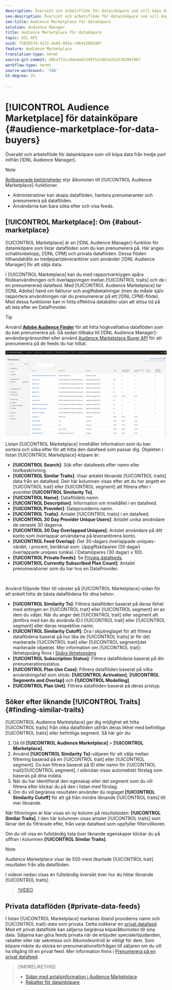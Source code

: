 ```yaml
---
description: Översikt och arbetsflöde för datainköpare som vill köpa data från tredje part inifrån Audience Manager
seo-description: Översikt och arbetsflöde för datainköpare som vill köpa data från tredje part inifrån Audience Manager
seo-title: Audience Marketplace för dataköpare
solution: Audience Manager
title: Audience Marketplace för dataköpare
topic: DIL API
uuid: f505b5f4-4231-4e84-993a-cd64128b540f
feature: Audience Marketplace
translation-type: tm+mt
source-git-commit: e05eff3cc04e4a82399752c862e2b2370286f96f
workflow-type: tm+mt
source-wordcount: '748'
ht-degree: 2%

---
```



# [!UICONTROL Audience Marketplace] för datainköpare  {#audience-marketplace-for-data-buyers}

Översikt och arbetsflöde för datainköpare som vill köpa data från tredje part inifrån [!DNL Audience Manager].

>[!NOTE]
>[Rollbaserade behörigheter](../../../reporting/reports-dashboard.md) styr åtkomsten till [!UICONTROL Audience Marketplace]-funktioner.
>
>* Administratörer kan skapa dataflöden, hantera prenumeranter och prenumerera på dataflöden.
>* Användarna kan bara söka efter och visa feeds.


## [!UICONTROL Marketplace]: Om {#about-marketplace}

[!UICONTROL Marketplace] är en [!DNL Audience Manager]-funktion för datainköpare som listar dataflöden som du kan prenumerera på. Här anges schablonbelopp, [!DNL CPM] och privata dataflöden. Dessa flöden tillhandahålls av tredjepartsleverantörer som använder [!DNL Audience Manager] för att sälja data.

I [!UICONTROL Marketplace] kan du med rapportverktygen spåra flödeanvändningen och överlappningen mellan [!UICONTROL traits] och de i en prenumererad datafeed. Med [!UICONTROL Audience Marketplace] tar [!DNL Adobe] hand om fakturor och avgiftsbetalningar (men du måste själv rapportera användningen när du prenumererar på ett [!DNL CPM]-flöde). Med dessa funktioner kan ni hitta effektiva datakällor utan att slösa tid på att leta efter en DataProvider.

>[!TIP]
>
>Använd **[Adobe Audience Finder](https://www.adobe-audience-finder.com/)** för att hitta högkvalitativa dataflöden som du kan prenumerera på. Gå sedan tillbaka till [!DNL Audience Manager]-användargränssnittet eller använd [Audience Marketplace Buyer API](https://bank.demdex.com/portal/swagger/index.html#/Audience_Marketplace_Buyer_API) för att prenumerera på de feeds du har hittat.

![customer-marketplace-overview](assets/buyer-marketplace-overview.png)

Listan [!UICONTROL Marketplace] innehåller information som du kan sortera och söka efter för att hitta den datafeed som passar dig. Objekten i listan [!UICONTROL Marketplace]-köpare är:

* **[!UICONTROL Search]**: Sök efter datafeeds efter namn eller textbeskrivning.
* **[!UICONTROL Similar Traits]**: Visar antalet liknande  [!UICONTROL traits] data från en datafeed. Den här kolumnen visas efter att du har angett en [!UICONTROL trait] eller [!UICONTROL segment] att filtrera efter i avsnittet **[!UICONTROL Similarity To]**.
* **[!UICONTROL Name]**: Dataflödets namn.
* **[!UICONTROL Description]**: Information om innehållet i en datafeed.
* **[!UICONTROL Provider]**: Dataproviderns namn.
* **[!UICONTROL Traits]**: Antalet  [!UICONTROL traits] i en datafeed.
* **[!UICONTROL 30 Day Provider Unique Users]**: Antalet unika användare de senaste 30 dagarna.
* **[!UICONTROL 30 Day Overlapped Uniques]**: Antalet användare på ditt konto som överlappar användarna på leverantörens konto.
* **[!UICONTROL Feed Overlap]**: Det 30-dagars överlappade uniques-värdet, i procent, beräknat som: Uppgiftsköparen (30 dagar) överlappade uniques (unika) / Datamöpares (30 dagar) x 100.
* **[!UICONTROL Private Feeds]**: Se  [Privata datafeeds](../../../features/audience-marketplace/marketplace-private-feeds.md).
* **[!UICONTROL Currently Subscribed Plan Count]**: Antalet prenumerationer som du har hos en DataProvider.

 

Använd följande filter till vänster på [!UICONTROL Marketplace]-sidan för att enkelt hitta de bästa dataflödena för dina behov:

* **[!UICONTROL Similarity To]**: Filtrera dataflöden baserat på deras likhet med antingen en  [!UICONTROL trait] eller  [!UICONTROL segment] en av dem du väljer. När du anger det [!UICONTROL trait] eller segment att jämföra med kan du använda ID:t [!UICONTROL trait] eller [!UICONTROL segment] eller deras respektive namn.
* **[!UICONTROL Similarity Cutoff]**: Dra i skjutreglaget för att filtrera dataflödena baserat på hur lika de  [!UICONTROL traits] är för det markerade  [!UICONTROL trait] eller  [!UICONTROL segment]det markerade objektet. Mer information om [!UICONTROL trait]-likhetspoäng finns i [Spåra likhetspoäng](../../segments/trait-recommendations.md#trait-similarity-score)
* **[!UICONTROL Subscription Status]**: Filtrera dataflödena baserat på din prenumerationsstatus.
* **[!UICONTROL Plan Use Case]**: Filtrera dataflöden baserat på vilka användningsfall som stöds:  **[!UICONTROL Activation]**,  **[!UICONTROL Segments and Overlap]** och  **[!UICONTROL Modelling]**.
* **[!UICONTROL Plan Unit]**: Filtrera dataflöden baserat på deras pristyp.

## Söker efter liknande [!UICONTROL Traits] {#finding-similar-traits}

[!UICONTROL Audience Marketplace] ger dig möjlighet att hitta  [!UICONTROL traits] från olika dataflöden utifrån deras likhet med befintliga  [!UICONTROL traits] eller befintliga segment. Så här gör du:

1. Gå till **[!UICONTROL Audience Marketplace]** > **[!UICONTROL Marketplace]**.
2. Använd **[!UICONTROL Similarity To]**-väljaren för att välja mellan filtrering baserad på en [!UICONTROL trait] eller [!UICONTROL segment]. Du kan filtrera baserat på ID eller namn för [!UICONTROL trait]/[!UICONTROL segment]. I sökrutan visas automatiskt förslag som baseras på dina indata.
3. När du har identifierat den egenskap eller det segment som du vill filtrera efter klickar du på den i listan med förslag.
4. Om du vill begränsa resultaten använder du reglaget **[!UICONTROL Similarity Cutoff]** för att gå från mindre liknande [!UICONTROL traits] till mer liknande.

När filtreringen är klar visas en ny kolumn på resultatsidan: **[!UICONTROL Similar Traits]**. I den här kolumnen visas antalet [!UICONTROL traits] som liknar det du filtrerade efter, från varje datafeed som uppfyller filtervillkoren.

Om du vill visa en fullständig lista över liknande egenskaper klickar du på siffran i kolumnen **[!UICONTROL Similar Traits]**.

>[!NOTE]
>
> Audience Marketplace visar de 500 mest likartade [!UICONTROL trait] resultaten från alla dataflöden.

I videon nedan visas en fullständig översikt över hur du hittar liknande [!UICONTROL traits].

>[!VIDEO](https://video.tv.adobe.com/v/29370/)

## Privata dataflöden {#private-data-feeds}

I listan [!UICONTROL Marketplace] markeras ibland providerns namn och [!UICONTROL trait]-data som privata. Detta indikerar en [privat datafeed](../../../features/audience-marketplace/marketplace-private-feeds.md). Med ett privat dataflöde kan säljarna begränsa köparåtkomsten till sina data. Säljarna kan göra feeds privata när de erbjuder specialerbjudanden, rabatter eller när sekretess och åtkomstkontroll är viktigt för dem. Som köpare måste du skicka en prenumerationsförfrågan till säljaren om du vill ha tillgång till en privat feed. Mer information finns i [Prenumerera på en privat datafeed](../../../features/audience-marketplace/marketplace-data-buyers/marketplace-manage-subscriptions.md#subscript-private-data-feed).

>[!MORELIKETHIS]
>
>* [Sidan med avtalsinformation i Audience Marketplace](../../../features/audience-marketplace/marketplace-data-buyers/marketplace-manage-subscriptions.md#marketplace-buyer-details)
>* [Rabatter för datainköpare](../../../features/audience-marketplace/marketplace-data-buyers/marketplace-manage-subscriptions.md#buyer-discount)

